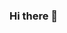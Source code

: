 ### Hi there 👋

<!--
**pkss91/pkss91** is a ✨ _special_ ✨ repository because its `README.md` (this file) appears on your GitHub profile.

Here are some ideas to get you started:

- 🔭 I’m currently working on developing my website and creating my apps.
- 🌱 I’m currently learning Java and Python languages.
- 👯 I’m looking to collaborate on Android apps.
- 🤔 I’m looking for help with android development.
- 💬 Ask me about anything
- 📫 How to reach me: kho0531@gmail.com
-->
